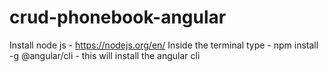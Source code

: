 # crud-phonebook-angular

Install node js - https://nodejs.org/en/
Inside the terminal type - npm install -g @angular/cli - this will install the angular cli

